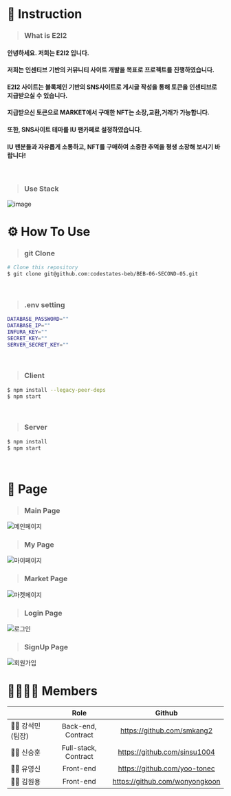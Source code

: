 
# 👋 Instruction
>### What is E2I2 
#### 안녕하세요. 저희는 E2I2 입니다. 
#### 저희는 인센티브 기반의 커뮤니티 사이트 개발을 목표로 프로젝트를 진행하였습니다. 
#### E2I2 사이트는 블록체인 기반의 SNS사이트로 게시글 작성을 통해 토큰을 인센티브로 지급받으실 수 있습니다.
#### 지급받으신 토큰으로 MARKET에서 구매한 NFT는 소장,교환,거래가 가능합니다.
#### 또한, SNS사이트 테마를 IU 팬카페로 설정하였습니다.
#### IU 팬분들과 자유롭게 소통하고, NFT를 구매하여 소중한 추억을 평생 소장해 보시기 바랍니다!
<br/>

>### Use Stack
![image](https://user-images.githubusercontent.com/45747187/200584834-9587ef3b-b6b9-4f75-8405-c10f517e60ad.png)
<br/>

# ⚙️ How To Use
>### git Clone
```bash
# Clone this repository
$ git clone git@github.com:codestates-beb/BEB-06-SECOND-05.git
````
<br/>

>### .env setting
```bash
DATABASE_PASSWORD=""
DATABASE_IP=""
INFURA_KEY=""
SECRET_KEY=""
SERVER_SECRET_KEY=""
```
<br/>

>### Client
```bash
$ npm install --legacy-peer-deps
$ npm start
```
<br/>

>### Server
```bash
$ npm install
$ npm start
```
<br/>

# 📜 Page
>### Main Page
![메인페이지](https://user-images.githubusercontent.com/45747187/200742660-5c437146-b755-4ed1-bf68-1d9578048951.gif)
<br/>

>### My Page
![마이페이지](https://user-images.githubusercontent.com/45747187/200742650-8964bfd9-81b9-48a2-927c-89998ff89605.gif)
<br/>

>### Market Page
![마켓페이지](https://user-images.githubusercontent.com/45747187/200742385-8c148fe3-ec2d-4618-9f1f-d6d22037ba3d.gif)
<br/>

>### Login Page
![로그인](https://user-images.githubusercontent.com/45747187/200736836-ff8b87f7-35eb-45f0-a92c-935be354d0c5.gif)
<br/>

>### SignUp Page
![회원가입](https://user-images.githubusercontent.com/45747187/200736825-93721335-3c51-4df0-b7b3-f235fae0fda2.gif)
<br/>

# 👨‍👩‍👦‍👦 Members
||Role|Github|
|---|:---:|:---:|
|🧑‍💻 강석민(팀장)|Back-end, Contract|https://github.com/smkang2|
|🧑‍💻 신승훈|Full-stack, Contract|https://github.com/sinsu1004|
|🧑‍💻 유영신|Front-end|https://github.com/yoo-tonec|
|🧑‍💻 김원용|Front-end|https://github.com/wonyongkoon|




